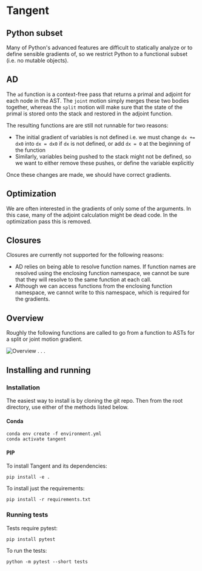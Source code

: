# Tangent

## Python subset

Many of Python's advanced features are difficult to statically analyze or to
define sensible gradients of, so we restrict Python to a functional subset
(i.e. no mutable objects).

## AD

The `ad` function is a context-free pass that returns a primal and adjoint for
each node in the AST. The `joint` motion simply merges these two bodies
together, whereas the `split` motion will make sure that the state of the
primal is stored onto the stack and restored in the adjoint function.

The resulting functions are are still not runnable for two reasons:

* The initial gradient of variables is not defined i.e. we must change `dx
  += dx0` into `dx = dx0` if `dx` is not defined, or add `dx = 0` at the
  beginning of the function
* Similarly, variables being pushed to the stack might not be defined, so we
  want to either remove these pushes, or define the variable explicitly

Once these changes are made, we should have correct gradients.

## Optimization

We are often interested in the gradients of only some of the arguments. In this
case, many of the adjoint calculation might be dead code. In the optimization
pass this is removed.

## Closures

Closures are currently not supported for the following reasons:

* AD relies on being able to resolve function names. If function names are
  resolved using the enclosing function namespace, we cannot be sure that they
  will resolve to the same function at each call.
* Although we can access functions from the enclosing function namespace, we
  cannot write to this namespace, which is required for the gradients.

## Overview

Roughly the following functions are called to go from a function to ASTs for a
split or joint motion gradient.

![Overview](grad.png)
.
.
.

## Installing and running

### Installation

The easiest way to install is by cloning the git repo. Then from the root
directory, use either of the methods listed below.

#### Conda

    conda env create -f environment.yml
    conda activate tangent

#### PIP

To install Tangent and its dependencies:

    pip install -e .

To install just the requirements:

    pip install -r requirements.txt

### Running tests

Tests require pytest:

    pip install pytest

To run the tests:

    python -m pytest --short tests
